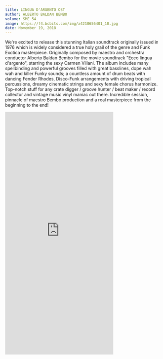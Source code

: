 ```yaml
---
title: LINGUA D'ARGENTO OST
author: ALBERTO BALDAN BEMBO
volume: SME 54
image: https://f4.bcbits.com/img/a4210656401_10.jpg
date: November 19, 2018
---
```


We're excited to release this stunning Italian soundtrack originally issued in 1976 which is widely considered a true holy grail of the genre and Funk Exotica masterpiece. Originally composed by maestro and orchestra conductor Alberto Baldan Bembo for the movie soundtrack "Ecco lingua d'argento", starring the sexy Carmen Villani. The album includes many spellbinding and powerful grooves filled with great basslines, dope wah wah and killer Funky sounds; a countless amount of drum beats with dancing Fender Rhodes, Disco-Funk arrangements with driving tropical percussions, dreamy cinematic strings and sexy female chorus harmonize. Top-notch stuff for any crate digger / groove hunter / beat maker / record collector and vintage music vinyl maniac out there. Incredible session, pinnacle of maestro Bembo production and a real masterpiece from the beginning to the end!

<iframe style="border: 0; width: 350px; height: 786px;" src="https://bandcamp.com/EmbeddedPlayer/album=43841199/size=large/bgcol=ffffff/linkcol=0687f5/transparent=true/" seamless><a href="http://sonormusiceditions.bandcamp.com/album/lingua-dargento-original-soundtrack">LINGUA D&#39;ARGENTO (Original Soundtrack) by Alberto Baldan Bembo</a></iframe>

